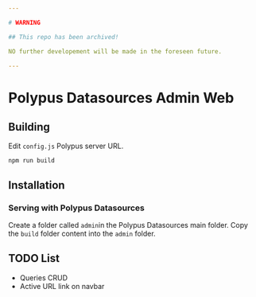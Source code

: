```yaml
---

# WARNING

## This repo has been archived!

NO further developement will be made in the foreseen future.

---
```


# Polypus Datasources Admin Web

## Building

Edit `config.js` Polypus server URL.

    npm run build

## Installation

### Serving with Polypus Datasources
Create a folder called `admin`in the Polypus Datasources main folder.
Copy the `build` folder content into the `admin` folder.

## TODO List
- Queries CRUD
- Active URL link on navbar
